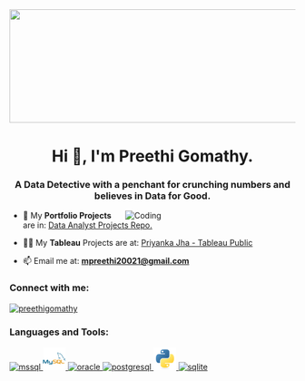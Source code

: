 <img src="https://drive.google.com/uc?export=view&id=11dUVDoeBEJJ-ZnHrRxMeE1GYOzJdqXSo" width="840" height="200" allow="autoplay">
<h1 align="center">Hi 👋, I'm Preethi Gomathy.</h1>
<h3 align="center">A Data Detective with a penchant for crunching numbers and believes in Data for Good.</h3>
<img align="right" alt="Coding" width="300" src="https://cdn.dribbble.com/users/2646423/screenshots/5507196/computer.gif">

- 🌱 My **Portfolio Projects** are in: [Data Analyst Projects Repo.](https://github.com/PriyankaJhaTheAnalyst/Portfolio-Projects)

- 👨‍💻 My **Tableau** Projects are at: [Priyanka Jha - Tableau Public](https://public.tableau.com/app/profile/preethi.gomathy)

- 📫 Email me at: **mpreethi20021@gmail.com**

<h3 align="left">Connect with me:</h3>
<p align="left">
<a href="https://www.linkedin.com/in/preethigomathym" target="blank"><img align="center" src="https://raw.githubusercontent.com/rahuldkjain/github-profile-readme-generator/master/src/images/icons/Social/linked-in-alt.svg" alt="preethigomathy" height="30" width="40" /></a>
</p>

<h3 align="left">Languages and Tools:</h3>
<p align="left"> <a href="https://www.microsoft.com/en-us/sql-server" target="_blank"> <img src="https://www.svgrepo.com/show/303229/microsoft-sql-server-logo.svg" alt="mssql" width="40" height="40"/> </a> <a href="https://www.mysql.com/" target="_blank"> <img src="https://raw.githubusercontent.com/devicons/devicon/master/icons/mysql/mysql-original-wordmark.svg" alt="mysql" width="40" height="40"/> </a> <a href="https://www.oracle.com/" target="_blank"> <img src="https://github.com/sempostma/office365-icons/blob/master/svg/excel.svg" alt="oracle" width="40" height="40"/> </a> <a href="https://www.postgresql.org" target="_blank"> <img src="https://github.com/microsoft/PowerBI-Icons/blob/main/SVG/Power-BI.svg" alt="postgresql" width="40" height="40"/> </a> <a href="https://www.python.org" target="_blank"> <img src="https://raw.githubusercontent.com/devicons/devicon/master/icons/python/python-original.svg" alt="python" width="40" height="40"/> </a> <a href="https://www.sqlite.org/" target="_blank"> <img src="https://user-images.githubusercontent.com/18670428/67620073-ca558e00-f7fa-11e9-9ea2-ed3a80c59210.png" alt="sqlite" width="40" height="40"/> </a> </p>

